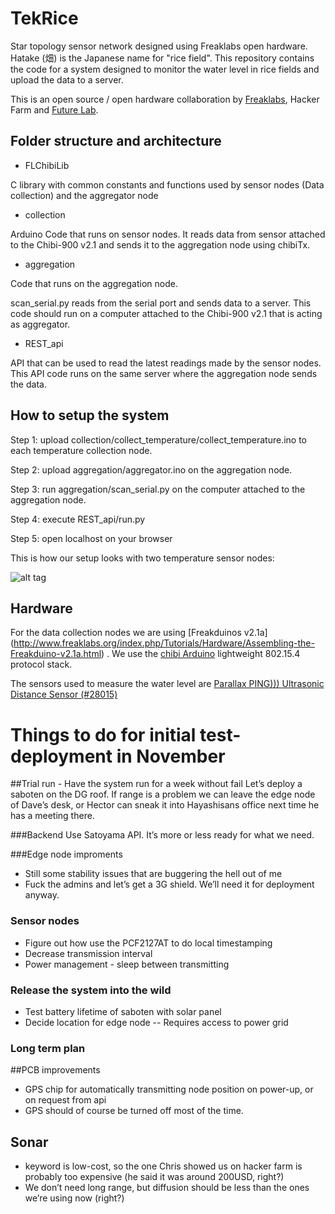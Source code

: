 TekRice
===================

Star topology sensor network designed using Freaklabs open hardware. Hatake (畑) is the Japanese name for "rice field". This repository contains the code for a system designed to monitor the water level in rice fields and upload the data to a server.

This is an open source / open hardware collaboration by [Freaklabs](http://www.freaklabs.org/), Hacker Farm and [Future Lab](http://www.fljapan.com/).

## Folder structure and architecture

*  FLChibiLib

C library with common constants and functions used by sensor nodes (Data collection) and the aggregator node

* collection

Arduino Code that runs on sensor nodes. It reads data from sensor attached to the Chibi-900 v2.1 and sends it to the aggregation node using chibiTx.

* aggregation

Code that runs on the aggregation node.

scan_serial.py reads from the serial port and sends data to a server. This code should run on a computer attached to the Chibi-900 v2.1 that is acting as aggregator.

* REST_api

API that can be used to read the latest readings made by the sensor nodes. This API code runs on the same server where the aggregation node sends the data.

## How to setup the system

Step 1: upload collection/collect_temperature/collect_temperature.ino to each temperature collection node.

Step 2: upload aggregation/aggregator.ino on the aggregation node.

Step 3: run aggregation/scan_serial.py on the computer attached to the aggregation node.

Step 4: execute REST_api/run.py

Step 5: open localhost on your browser

This is how our setup looks with two temperature sensor nodes:

![alt tag](http://www.fljapan.com/wp-content/uploads/2014/08/hatake1.jpg)

## Hardware

For the data collection nodes we are using [Freakduinos v2.1a] (http://www.freaklabs.org/index.php/Tutorials/Hardware/Assembling-the-Freakduino-v2.1a.html) . We use the [chibi Arduino](https://github.com/freaklabs/chibiArduino) lightweight 802.15.4 protocol stack.

The sensors used to measure the water level are [Parallax PING))) Ultrasonic Distance Sensor (#28015)](http://www.parallax.com/sites/default/files/downloads/28015-PING-Sensor-Product-Guide-v2.0.pdf)


# Things to do for initial test-deployment in November

##Trial run - Have the system run for a week without fail
Let’s deploy a saboten on the DG roof. If range is a problem we can leave the edge node of Dave’s desk, or Hector can sneak it into Hayashisans office next time he has a meeting there.


###Backend
Use Satoyama API. It’s more or less ready for what we need. 


###Edge node improments
- Still some stability issues that are buggering the hell out of me
- Fuck the admins and let’s get a 3G shield. We’ll need it for deployment anyway.

### Sensor nodes
- Figure out how use the PCF2127AT to do local timestamping
- Decrease transmission interval
- Power management - sleep between transmitting

### Release the system into the wild
- Test battery lifetime of saboten with solar panel
- Decide location for edge node
-- Requires access to power grid

### Long term plan


##PCB improvements
- GPS chip for automatically transmitting node position on power-up, or on request from api
- GPS should of course be turned off most of the time.


## Sonar 
- keyword is low-cost, so the one Chris showed us on hacker farm is probably too expensive (he said it was around 200USD, right?)
- We don’t need long range, but diffusion should be less than the ones we’re using now (right?)




